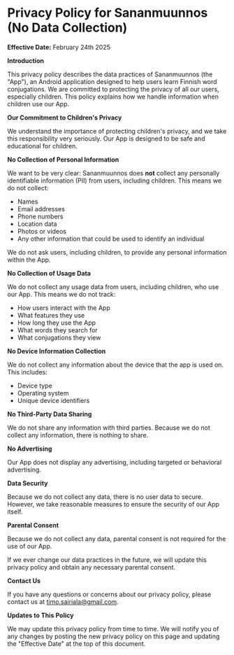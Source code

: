# Privacy Policy for Sananmuunnos (No Data Collection)

**Effective Date:** February 24th 2025

**Introduction**

This privacy policy describes the data practices of Sananmuunnos (the "App"), an Android application designed to help users learn Finnish word conjugations. We are committed to protecting the privacy of all our users, especially children. This policy explains how we handle information when children use our App.

**Our Commitment to Children's Privacy**

We understand the importance of protecting children's privacy, and we take this responsibility very seriously. Our App is designed to be safe and educational for children.

**No Collection of Personal Information**

We want to be very clear: Sananmuunnos does **not** collect any personally identifiable information (PII) from users, including children. This means we do not collect:

*   Names
*   Email addresses
*   Phone numbers
*   Location data
*   Photos or videos
*   Any other information that could be used to identify an individual

We do not ask users, including children, to provide any personal information within the App.

**No Collection of Usage Data**

We do not collect any usage data from users, including children, who use our App. This means we do not track:

*   How users interact with the App
*   What features they use
*   How long they use the App
*   What words they search for
*   What conjugations they view

**No Device Information Collection**

We do not collect any information about the device that the app is used on. This includes:

*   Device type
*   Operating system
*   Unique device identifiers

**No Third-Party Data Sharing**

We do not share any information with third parties. Because we do not collect any information, there is nothing to share.

**No Advertising**

Our App does not display any advertising, including targeted or behavioral advertising.

**Data Security**

Because we do not collect any data, there is no user data to secure. However, we take reasonable measures to ensure the security of our App itself.

**Parental Consent**

Because we do not collect any data, parental consent is not required for the use of our App.

If we ever change our data practices in the future, we will update this privacy policy and obtain any necessary parental consent.

**Contact Us**

If you have any questions or concerns about our privacy policy, please contact us at timo.sairiala@gmail.com.

**Updates to This Policy**

We may update this privacy policy from time to time. We will notify you of any changes by posting the new privacy policy on this page and updating the "Effective Date" at the top of this document.



